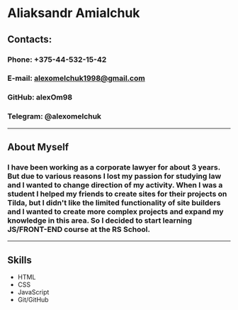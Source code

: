# Aliaksandr Amialchuk

## Contacts:
### Phone: +375-44-532-15-42
### E-mail: alexomelchuk1998@gmail.com
### GitHub: alexOm98
### Telegram: @alexomelchuk

***

## About Myself
### I have been working as a corporate lawyer for about 3 years. But due to various reasons I lost my passion for studying law and I wanted to change direction of my activity. When I was a student I helped my friends to create sites for their projects on Tilda, but I didn't like the limited functionality of site builders and I wanted to create more complex projects and expand my knowledge in this area. So I decided to start learning JS/FRONT-END course at the RS School.

***

## Skills
* HTML
* CSS
* JavaScript 
* Git/GitHub
